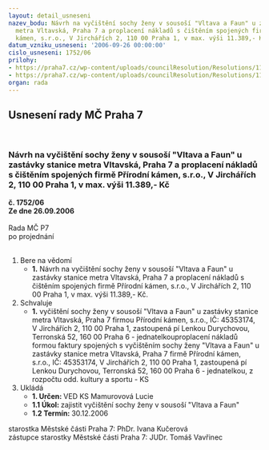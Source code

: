 ```yaml
---
layout: detail_usneseni
nazev_bodu: Návrh na vyčištění sochy ženy v sousoší "Vltava a Faun" u zastávky stanice
  metra Vltavská, Praha 7 a proplacení nákladů s čištěním spojených firmě Přírodní
  kámen, s.r.o., V Jirchářích 2, 110 00 Praha 1, v max. výši 11.389,- Kč
datum_vzniku_usneseni: '2006-09-26 00:00:00'
cislo_usneseni: 1752/06
prilohy:
- https://praha7.cz/wp-content/uploads/councilResolution/Resolutions/11936/50-kalkulace_na_vy%c4%8di%c5%a1t%c4%9bn%c3%ad_-_mu-praha7a.pdf
- https://praha7.cz/wp-content/uploads/councilResolution/Resolutions/11936/50-p1010087.jpg
organ: rada
---
```

<div id="ucUsn_pList" class="usn">
	<span><h2>Usnesení rady MČ Praha 7 </h2>
<br></span><div class="standBody">
<span><h3>Návrh na vyčištění sochy ženy v sousoší "Vltava a Faun" u zastávky stanice metra Vltavská, Praha 7 a proplacení nákladů s čištěním spojených firmě Přírodní kámen, s.r.o., V Jirchářích 2, 110 00 Praha 1, v max. výši 11.389,- Kč</h3></span><div class="center">
		<strong>č. 1752/06</strong><br>
	</div>
<div class="center">
		<strong>Ze dne 26.09.2006</strong><br><br>
	</div>Rada MČ P7<br> po projednání<br><br><ol>
<li>Bere na vědomí<ul><li>
<strong>1.</strong> Návrh na vyčištění sochy ženy v sousoší "Vltava a Faun" u zastávky stanice metra Vltavská, Praha 7 a proplacení nákladů s čištěním spojených firmě Přírodní kámen, s.r.o., V Jirchářích 2, 110 00 Praha 1, v max. výši 11.389,- Kč.</li></ul>
</li>
<li>Schvaluje<ul><li>
<strong>1.</strong> vyčištění sochy ženy v sousoší "Vltava a Faun" u zastávky stanice metra Vltavská, Praha 7 firmou Přírodní kámen, s.r.o., IČ: 45353174, V Jirchářích 2, 110 00 Praha 1, zastoupená pí Lenkou Durychovou, Terronská 52, 160 00 Praha 6 - jednatelkouproplacení nákladů formou faktury spojených s vyčištěním sochy ženy "Vltava a Faun" u zastávky stanice metra Vltavská, Praha 7 firmě Přírodní kámen, s.r.o., IČ: 45353174, V Jirchářích 2, 110 00 Praha 1, zastoupená pí Lenkou Durychovou, Terronská 52, 160 00 Praha 6 - jednatelkou, z rozpočtu odd. kultury a sportu - KS </li></ul>
</li>
<li>Ukládá<ul>
<li>
<strong>1. Určen: </strong>VED KS Mamurovová Lucie</li>
<li>
<strong>1.1 Úkol: </strong>zajistit vyčištění sochy ženy v sousoší "Vltava a Faun" </li>
<li>
<strong>1.2 Termín: </strong>30.12.2006</li>
</ul>
</li>
</ol>starostka Městské části Praha 7: PhDr. Ivana Kučerová<br>zástupce starostky Městské části Praha 7: JUDr. Tomáš Vavřinec 
</div>
</div>